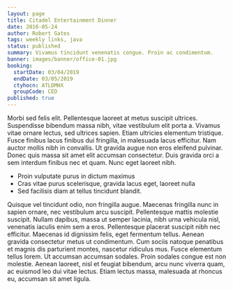 ```yaml
---
layout: page
title: Citadel Entertainment Dinner
date: 2016-05-24
author: Robert Gates
tags: weekly links, java
status: published
summary: Vivamus tincidunt venenatis congue. Proin ac condimentum.
banner: images/banner/office-01.jpg
booking:
  startDate: 03/04/2019
  endDate: 03/05/2019
  ctyhocn: ATLDMHX
  groupCode: CED
published: true
---
```

Morbi sed felis elit. Pellentesque laoreet at metus suscipit ultrices. Suspendisse bibendum massa nibh, vitae vestibulum elit porta a. Vivamus vitae ornare lectus, sed ultrices sapien. Etiam ultricies elementum tristique. Fusce finibus lacus finibus dui fringilla, in malesuada lacus efficitur. Nam auctor mollis nibh in convallis. Ut gravida augue non eros eleifend pulvinar. Donec quis massa sit amet elit accumsan consectetur. Duis gravida orci a sem interdum finibus nec et quam. Nunc eget laoreet nibh.

* Proin vulputate purus in dictum maximus
* Cras vitae purus scelerisque, gravida lacus eget, laoreet nulla
* Sed facilisis diam at tellus tincidunt blandit.

Quisque vel tincidunt odio, non fringilla augue. Maecenas fringilla nunc in sapien ornare, nec vestibulum arcu suscipit. Pellentesque mattis molestie suscipit. Nullam dapibus, massa ut semper lacinia, nibh urna vehicula nisl, venenatis iaculis enim sem a eros. Pellentesque placerat suscipit nibh nec efficitur. Maecenas id dignissim felis, eget fermentum tellus. Aenean gravida consectetur metus ut condimentum. Cum sociis natoque penatibus et magnis dis parturient montes, nascetur ridiculus mus. Fusce elementum tellus lorem. Ut accumsan accumsan sodales. Proin sodales congue est non molestie. Aenean laoreet, nisl et feugiat bibendum, arcu nunc viverra quam, ac euismod leo dui vitae lectus. Etiam lectus massa, malesuada at rhoncus eu, accumsan sit amet ligula.
